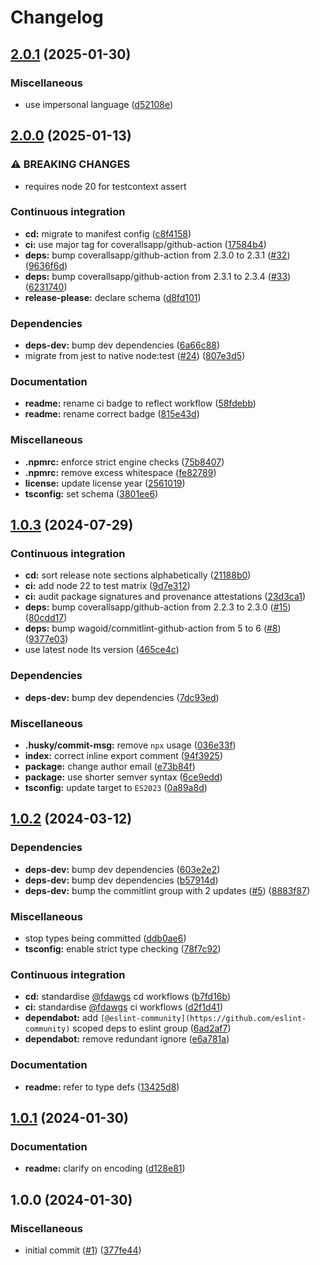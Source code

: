 # Changelog

## [2.0.1](https://github.com/Fdawgs/fix-latin1-to-utf8/compare/v2.0.0...v2.0.1) (2025-01-30)


### Miscellaneous

* use impersonal language ([d52108e](https://github.com/Fdawgs/fix-latin1-to-utf8/commit/d52108eaccd9d5d2a45026b663cf771677a2d1ed))

## [2.0.0](https://github.com/Fdawgs/fix-latin1-to-utf8/compare/v1.0.3...v2.0.0) (2025-01-13)


### ⚠ BREAKING CHANGES

* requires node 20 for testcontext assert

### Continuous integration

* **cd:** migrate to manifest config ([c8f4158](https://github.com/Fdawgs/fix-latin1-to-utf8/commit/c8f41587e2b825c86a093c3d585f943641433888))
* **ci:** use major tag for coverallsapp/github-action ([17584b4](https://github.com/Fdawgs/fix-latin1-to-utf8/commit/17584b4a8f7daa79fedb13348e7bdfb752947473))
* **deps:** bump coverallsapp/github-action from 2.3.0 to 2.3.1 ([#32](https://github.com/Fdawgs/fix-latin1-to-utf8/issues/32)) ([9636f6d](https://github.com/Fdawgs/fix-latin1-to-utf8/commit/9636f6d29b3e12120e398710f2d42ec5d4f1b8d8))
* **deps:** bump coverallsapp/github-action from 2.3.1 to 2.3.4 ([#33](https://github.com/Fdawgs/fix-latin1-to-utf8/issues/33)) ([6231740](https://github.com/Fdawgs/fix-latin1-to-utf8/commit/62317407cd11ade0764e5589af968f2557900a71))
* **release-please:** declare schema ([d8fd101](https://github.com/Fdawgs/fix-latin1-to-utf8/commit/d8fd101951aaf080a1e35b669f89d55b40956076))


### Dependencies

* **deps-dev:** bump dev dependencies ([6a66c88](https://github.com/Fdawgs/fix-latin1-to-utf8/commit/6a66c8856636428e9900fff6e8830d99c243dd53))
* migrate from jest to native node:test ([#24](https://github.com/Fdawgs/fix-latin1-to-utf8/issues/24)) ([807e3d5](https://github.com/Fdawgs/fix-latin1-to-utf8/commit/807e3d52d05330c89e6763414f8022e843fa5a02))


### Documentation

* **readme:** rename ci badge to reflect workflow ([58fdebb](https://github.com/Fdawgs/fix-latin1-to-utf8/commit/58fdebb897491a02d7087991fd96d73319866bbc))
* **readme:** rename correct badge ([815e43d](https://github.com/Fdawgs/fix-latin1-to-utf8/commit/815e43d6835d92e9cf33d764d7afa00e5f238a70))


### Miscellaneous

* **.npmrc:** enforce strict engine checks ([75b8407](https://github.com/Fdawgs/fix-latin1-to-utf8/commit/75b84073abca95fd64c3ca92ea27e7f4ed12595a))
* **.npmrc:** remove excess whitespace ([fe82789](https://github.com/Fdawgs/fix-latin1-to-utf8/commit/fe82789ffd9a93234e60a3db2febcc59244fc73c))
* **license:** update license year ([2561019](https://github.com/Fdawgs/fix-latin1-to-utf8/commit/2561019fc6743d13ed625ca68cab866823f12587))
* **tsconfig:** set schema ([3801ee6](https://github.com/Fdawgs/fix-latin1-to-utf8/commit/3801ee68e5821621cb2488af1e594b068a691515))

## [1.0.3](https://github.com/Fdawgs/fix-latin1-to-utf8/compare/v1.0.2...v1.0.3) (2024-07-29)


### Continuous integration

* **cd:** sort release note sections alphabetically ([21188b0](https://github.com/Fdawgs/fix-latin1-to-utf8/commit/21188b083712e4344fb81df1054de0b36344c029))
* **ci:** add node 22 to test matrix ([9d7e312](https://github.com/Fdawgs/fix-latin1-to-utf8/commit/9d7e312aab9a5fbc317a92ae5390b42c0c83b04b))
* **ci:** audit package signatures and provenance attestations ([23d3ca1](https://github.com/Fdawgs/fix-latin1-to-utf8/commit/23d3ca10c9672a4917aabd931f0d18ac5d6de916))
* **deps:** bump coverallsapp/github-action from 2.2.3 to 2.3.0 ([#15](https://github.com/Fdawgs/fix-latin1-to-utf8/issues/15)) ([80cdd17](https://github.com/Fdawgs/fix-latin1-to-utf8/commit/80cdd172b9986080cb95ccf739c9272c13b20446))
* **deps:** bump wagoid/commitlint-github-action from 5 to 6 ([#8](https://github.com/Fdawgs/fix-latin1-to-utf8/issues/8)) ([9377e03](https://github.com/Fdawgs/fix-latin1-to-utf8/commit/9377e03443d58ea6c71e681e25d043dc09afecee))
* use latest node lts version ([465ce4c](https://github.com/Fdawgs/fix-latin1-to-utf8/commit/465ce4c98c118ce24190db7f353c5772ad004141))


### Dependencies

* **deps-dev:** bump dev dependencies ([7dc93ed](https://github.com/Fdawgs/fix-latin1-to-utf8/commit/7dc93ededce10b5f76266331355b9f3e0ec51624))


### Miscellaneous

* **.husky/commit-msg:** remove `npx` usage ([036e33f](https://github.com/Fdawgs/fix-latin1-to-utf8/commit/036e33f591700db25132a81b846ccc3ba451422f))
* **index:** correct inline export comment ([94f3925](https://github.com/Fdawgs/fix-latin1-to-utf8/commit/94f392501dc920fa599eaac8fe096dce1a03ada7))
* **package:** change author email ([e73b84f](https://github.com/Fdawgs/fix-latin1-to-utf8/commit/e73b84f43dc029c901aca70b2a7ef64d32e6d38b))
* **package:** use shorter semver syntax ([6ce9edd](https://github.com/Fdawgs/fix-latin1-to-utf8/commit/6ce9edd41743abab2c7d105fdc758d3812889f63))
* **tsconfig:** update target to `ES2023` ([0a89a8d](https://github.com/Fdawgs/fix-latin1-to-utf8/commit/0a89a8de1940b8fe61ee75cac130414b7c89c481))

## [1.0.2](https://github.com/Fdawgs/fix-latin1-to-utf8/compare/v1.0.1...v1.0.2) (2024-03-12)


### Dependencies

* **deps-dev:** bump dev dependencies ([603e2e2](https://github.com/Fdawgs/fix-latin1-to-utf8/commit/603e2e2e531d1eeb2c72a82cecebbad21e6b7347))
* **deps-dev:** bump dev dependencies ([b57914d](https://github.com/Fdawgs/fix-latin1-to-utf8/commit/b57914dbe17fe1f13be4a117af65de0b3fb4db02))
* **deps-dev:** bump the commitlint group with 2 updates ([#5](https://github.com/Fdawgs/fix-latin1-to-utf8/issues/5)) ([8883f87](https://github.com/Fdawgs/fix-latin1-to-utf8/commit/8883f87b7bedb3f11c5d335cf61f3bffec044189))


### Miscellaneous

* stop types being committed ([ddb0ae6](https://github.com/Fdawgs/fix-latin1-to-utf8/commit/ddb0ae60ca78e8d009491d8cce80a467c9a71481))
* **tsconfig:** enable strict type checking ([78f7c92](https://github.com/Fdawgs/fix-latin1-to-utf8/commit/78f7c92cd92917a0b4b9084f015ecfee006672d4))


### Continuous integration

* **cd:** standardise [@fdawgs](https://github.com/fdawgs) cd workflows ([b7fd16b](https://github.com/Fdawgs/fix-latin1-to-utf8/commit/b7fd16b5a1984f31b86f6ca011fa0103ab789d8d))
* **ci:** standardise [@fdawgs](https://github.com/fdawgs) ci workflows ([d2f1d41](https://github.com/Fdawgs/fix-latin1-to-utf8/commit/d2f1d413c5afbb7dbc67c1ba2a0472a69361b2f0))
* **dependabot:** add `[@eslint-community](https://github.com/eslint-community)` scoped deps to eslint group ([6ad2af7](https://github.com/Fdawgs/fix-latin1-to-utf8/commit/6ad2af732659dfa58bf23369cd1d3cfc5347a687))
* **dependabot:** remove redundant ignore ([e6a781a](https://github.com/Fdawgs/fix-latin1-to-utf8/commit/e6a781aaf0c0f17c61d8f942d46c47244f8fe80b))


### Documentation

* **readme:** refer to type defs ([13425d8](https://github.com/Fdawgs/fix-latin1-to-utf8/commit/13425d831cdb891d08543d68f91651c17bc2a984))

## [1.0.1](https://github.com/Fdawgs/fix-latin1-to-utf8/compare/v1.0.0...v1.0.1) (2024-01-30)


### Documentation

* **readme:** clarify on encoding ([d128e81](https://github.com/Fdawgs/fix-latin1-to-utf8/commit/d128e81379e62dd1ca2462039f945437f81f8a2c))

## 1.0.0 (2024-01-30)


### Miscellaneous

* initial commit ([#1](https://github.com/Fdawgs/fix-latin1-to-utf8/issues/1)) ([377fe44](https://github.com/Fdawgs/fix-latin1-to-utf8/commit/377fe445260bb84eaf5e0fc86061d88495820116))
